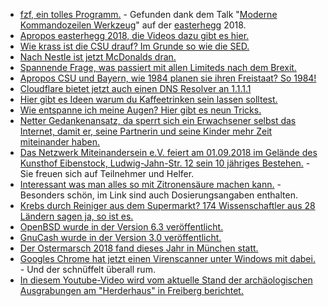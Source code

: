 * [fzf, ein tolles Programm.](https://wiki.archlinux.org/index.php/Fzf) - Gefunden dank dem Talk "[Moderne Kommandozeilen Werkzeug](https://berlin-ak.ftp.media.ccc.de/events/eh2018/h264-hd/eh18-35-deu-Moderne_Kommandozeilen_Werkzeuge_hd.mp4)" auf der [easterhegg](http://www.easterhegg.eu/) 2018.
* [Apropos easterhegg 2018, die Videos dazu gibt es hier.](https://media.ccc.de/c/eh18)
* [Wie krass ist die CSU drauf? Im Grunde so wie die SED.](https://blog.fefe.de/?ts=a43f3c13)
* [Nach Nestle ist jetzt McDonalds dran.](https://netzfrauen.org/2018/04/02/imnotlovinit-%e2%80%8f/)
* [Spannende Frage, was passiert mit allen Limiteds nach dem Brexit.](https://blog.fefe.de/?ts=a43f3688)
* [Apropos CSU und Bayern, wie 1984 planen sie ihren Freistaat? So 1984!](http://www.neopresse.com/politik/dach/bayern-wird-zum-ueberwachungsstaat-orwell-1984-wird-realitaet/)
* [Cloudflare bietet jetzt auch einen DNS Resolver an 1.1.1.1](https://blog.fefe.de/?ts=a43ffcb6)
* [Hier gibt es Ideen warum du Kaffeetrinken sein lassen solltest.](https://www.smarticular.net/kaffee-abgewoehnen-weniger-coffein-kaffeesucht-entzug-muedigkeit/)
* [Wie entspanne ich meine Augen? Hier gibt es neun Tricks.](https://www.smarticular.net/fitness-fuer-die-augen-uebungen-bewahren-die-sehschaerfe/)
* [Netter Gedankenansatz, da sperrt sich ein Erwachsener selbst das Internet, damit er, seine Partnerin und seine Kinder mehr Zeit miteinander haben.](https://odoepner.wordpress.com/2018/04/02/parental-control-against-internet-overuse/)
* [Das Netzwerk Miteinandersein e.V. feiert am 01.09.2018 im Gelände des Kunsthof Eibenstock, Ludwig-Jahn-Str. 12 sein 10 jähriges Bestehen.](https://bio-erzgebirge.de/wp/?p=14062) - Sie freuen sich auf Teilnehmer und Helfer.
* [Interessant was man alles so mit Zitronensäure machen kann.](https://www.careelite.de/zitronensaeure/) - Besonders schön, im Link sind auch Dosierungsangaben enthalten.
* [Krebs durch Reiniger aus dem Supermarkt? 174 Wissenschaftler aus 28 Ländern sagen ja, so ist es.](https://netzfrauen.org/2018/04/03/putzmittel-2/)
* [OpenBSD wurde in der Version 6.3 veröffentlicht.](https://www.pro-linux.de/news/1/25761/openbsd-63-erschienen.html)
* [GnuCash wurde in der Version 3.0 veröffentlicht.](https://www.phoronix.com/scan.php?page=news_item&px=GnuCash-3.0-Released)
* [Der Ostermarsch 2018 fand dieses Jahr in München statt.](https://weltnetz.tv/video/1449-ostermarsch-2018-muenchen)
* [Googles Chrome hat jetzt einen Virenscanner unter Windows mit dabei.](https://blog.fefe.de/?ts=a43d9e5f) - Und der schnüffelt überall rum.
* [In diesem Youtube-Video wird vom aktuelle Stand der archäologischen Ausgrabungen am "Herderhaus" in Freiberg berichtet.](https://www.youtube.com/watch?v=Gmaap-jO9zE)
